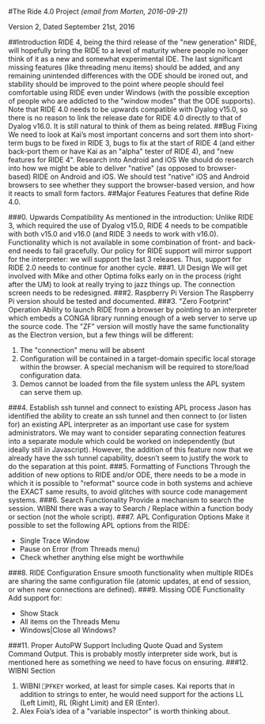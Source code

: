 #The Ride 4.0 Project
_(email from Morten, 2016-09-21)_

Version 2, Dated September 21st, 2016

##Introduction
RIDE 4, being the third release of the "new generation" RIDE, will hopefully bring the RIDE to a level of maturity where people no longer think of it as a new and somewhat experimental IDE. The last significant missing features (like threading menu items) should be added, and any remaining unintended differences with the ODE should be ironed out, and stability should be improved to the point where people should feel comfortable using RIDE even under Windows (with the possible exception of people who are addicted to the "window modes" that the ODE supports).
Note that RIDE 4.0 needs to be upwards compatible with Dyalog v15.0, so there is no reason to link the release date for RIDE 4.0 directly to that of Dyalog v16.0. It is still natural to think of them as being related.
##Bug Fixing
We need to look at Kai’s most important concerns and sort them into short-term bugs to be fixed in RIDE 3, bugs to fix at the start of RIDE 4 (and either back-port them or have Kai as an "alpha" tester of RIDE 4), and "new features for RIDE 4".
Research into Android and iOS
We should do research into how we might be able to deliver "native" (as opposed to browser-based) RIDE on Android and iOS. We should test "native" iOS and Android browsers to see whether they support the browser-based version, and how it reacts to small form factors.
##Major Features
Features that define Ride 4.0.

###0. Upwards Compatibility
As mentioned in the introduction: Unlike RIDE 3, which required the use of Dyalog v15.0, RIDE 4 needs to be compatible with both v15.0 and v16.0 (and RIDE 3 needs to work with v16.0). Functionality which is not available in some combination of front- and back-end needs to fail gracefully.
Our policy for RIDE support will mirror support for the interpreter: we will support the last 3 releases. Thus, support for RIDE 2.0 needs to continue for another cycle.
###1. UI Design
We will get involved with Mike and other Optima folks early on in the process (right after the UM) to look at really trying to jazz things up. The connection screen needs to be redesigned.
###2. Raspberry Pi Version
The Raspberry Pi version should be tested and documented.
###3. "Zero Footprint" Operation
Ability to launch RIDE from a browser by pointing to an interpreter which embeds a CONGA library running enough of a web server to serve up the source code. The "ZF" version will mostly have the same functionality as the Electron version, but a few things will be different:

 1. The "connection" menu will be absent
 2. Configuration will be contained in a target-domain specific local storage within the browser. A special mechanism will be required to store/load configuration data.
 3. Demos cannot be loaded from the file system unless the APL system can serve them up.

###4. Establish ssh tunnel and connect to existing APL process
Jason has identified the ability to create an ssh tunnel and then connect to (or listen for) an existing APL interpreter as an important use case for system administrators.
We may want to consider separating connection features into a separate module which could be worked on independently (but ideally still in Javascript). However, the addition of this feature now that we already have the ssh tunnel capability, doesn’t seem to justify the work to do the separation at this point.
###5. Formatting of Functions
Through the addition of new options to RIDE and/or ODE, there needs to be a mode in which it is possible to "reformat" source code in both systems and achieve the EXACT same results, to avoid glitches with source code management systems.
###6. Search Functionality
Provide a mechanism to search the session.
WIBNI there was a way to Search / Replace within a function body or section (not the whole script).
###7. APL Configuration Options
Make it possible to set the following APL options from the RIDE:

 - Single Trace Window
 - Pause on Error (from Threads menu)
 - Check whether anything else might be worthwhile

###8. RIDE Configuration
Ensure smooth functionality when multiple RIDEs are sharing the same configuration file (atomic updates, at end of session, or when new connections are defined).
###9. Missing ODE Functionality
Add support for:

 - Show Stack
 - All items on the Threads Menu
 - Windows|Close all Windows?

###11. Proper AutoPW Support
Including Quote Quad and System Command Output. This is probably mostly interpreter side work, but is mentioned here as something we need to have focus on ensuring.
###12. WIBNI Section

1. WIBNI `⎕PFKEY` worked, at least for simple cases. Kai reports that in addition to strings to enter, he would need support for the actions LL (Left Limit), RL (Right Limit) and ER (Enter).
2. Alex Foia’s idea of a "variable inspector" is worth thinking about.
